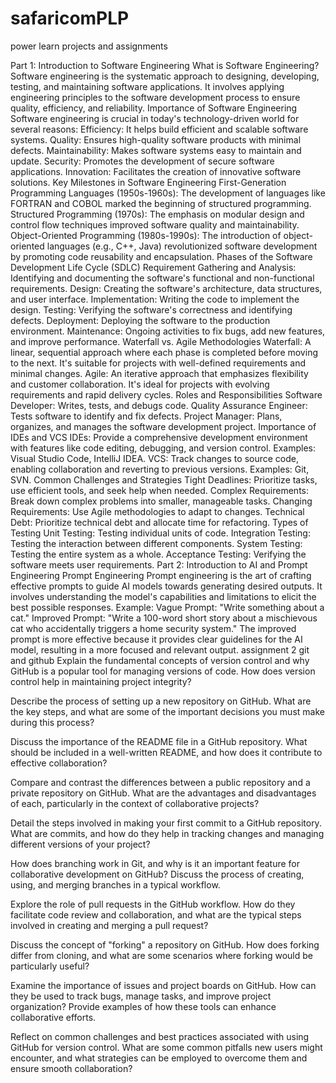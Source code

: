 # safaricomPLP
power learn projects and assignments

Part 1: Introduction to Software Engineering
What is Software Engineering?
Software engineering is the systematic approach to designing, developing, testing, and maintaining software applications. It involves applying engineering principles to the software development process to ensure quality, efficiency, and reliability.
Importance of Software Engineering
Software engineering is crucial in today's technology-driven world for several reasons:
Efficiency: It helps build efficient and scalable software systems.
Quality: Ensures high-quality software products with minimal defects.
Maintainability: Makes software systems easy to maintain and update.
Security: Promotes the development of secure software applications.
Innovation: Facilitates the creation of innovative software solutions.
Key Milestones in Software Engineering
First-Generation Programming Languages (1950s-1960s): The development of languages like FORTRAN and COBOL marked the beginning of structured programming.
Structured Programming (1970s): The emphasis on modular design and control flow techniques improved software quality and maintainability.
Object-Oriented Programming (1980s-1990s): The introduction of object-oriented languages (e.g., C++, Java) revolutionized software development by promoting code reusability and encapsulation.
Phases of the Software Development Life Cycle (SDLC)
Requirement Gathering and Analysis: Identifying and documenting the software's functional and non-functional requirements.
Design: Creating the software's architecture, data structures, and user interface.
Implementation: Writing the code to implement the design.
Testing: Verifying the software's correctness and identifying defects.
Deployment: Deploying the software to the production environment.
Maintenance: Ongoing activities to fix bugs, add new features, and improve performance.
Waterfall vs. Agile Methodologies
Waterfall: A linear, sequential approach where each phase is completed before moving to the next. It's suitable for projects with well-defined requirements and minimal changes.
Agile: An iterative approach that emphasizes flexibility and customer collaboration. It's ideal for projects with evolving requirements and rapid delivery cycles.
Roles and Responsibilities
Software Developer: Writes, tests, and debugs code.
Quality Assurance Engineer: Tests software to identify and fix defects.
Project Manager: Plans, organizes, and manages the software development project.
Importance of IDEs and VCS
IDEs: Provide a comprehensive development environment with features like code editing, debugging, and version control. Examples: Visual Studio Code, IntelliJ IDEA.
VCS: Track changes to source code, enabling collaboration and reverting to previous versions. Examples: Git, SVN.
Common Challenges and Strategies
Tight Deadlines: Prioritize tasks, use efficient tools, and seek help when needed.
Complex Requirements: Break down complex problems into smaller, manageable tasks.
Changing Requirements: Use Agile methodologies to adapt to changes.
Technical Debt: Prioritize technical debt and allocate time for refactoring.
Types of Testing
Unit Testing: Testing individual units of code.
Integration Testing: Testing the interaction between different components.
System Testing: Testing the entire system as a whole.
Acceptance Testing: Verifying the software meets user requirements.
Part 2: Introduction to AI and Prompt Engineering
Prompt Engineering
Prompt engineering is the art of crafting effective prompts to guide AI models towards generating desired outputs. It involves understanding the model's capabilities and limitations to elicit the best possible responses.
Example:
Vague Prompt: "Write something about a cat."
Improved Prompt: "Write a 100-word short story about a mischievous cat who accidentally triggers a home security system."
The improved prompt is more effective because it provides clear guidelines for the AI model, resulting in a more focused and relevant output.
  assignment 2 git and github
Explain the fundamental concepts of version control and why GitHub is a popular tool for managing versions of code. How does version control help in maintaining project integrity?

Describe the process of setting up a new repository on GitHub. What are the key steps, and what are some of the important decisions you must make during this process?

Discuss the importance of the README file in a GitHub repository. What should be included in a well-written README, and how does it contribute to effective collaboration?

Compare and contrast the differences between a public repository and a private repository on GitHub. What are the advantages and disadvantages of each, particularly in the context of collaborative projects?

Detail the steps involved in making your first commit to a GitHub repository. What are commits, and how do they help in tracking changes and managing different versions of your project?

How does branching work in Git, and why is it an important feature for collaborative development on GitHub? Discuss the process of creating, using, and merging branches in a typical workflow.

Explore the role of pull requests in the GitHub workflow. How do they facilitate code review and collaboration, and what are the typical steps involved in creating and merging a pull request?

Discuss the concept of "forking" a repository on GitHub. How does forking differ from cloning, and what are some scenarios where forking would be particularly useful?

Examine the importance of issues and project boards on GitHub. How can they be used to track bugs, manage tasks, and improve project organization? Provide examples of how these tools can enhance collaborative efforts.

Reflect on common challenges and best practices associated with using GitHub for version control. What are some common pitfalls new users might encounter, and what strategies can be employed to overcome them and ensure smooth collaboration?
